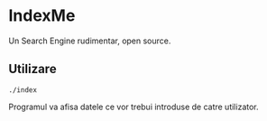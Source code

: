 # IndexMe
Un Search Engine rudimentar, open source.

## Utilizare

```
./index
```
Programul va afisa datele ce vor trebui introduse de catre utilizator.

